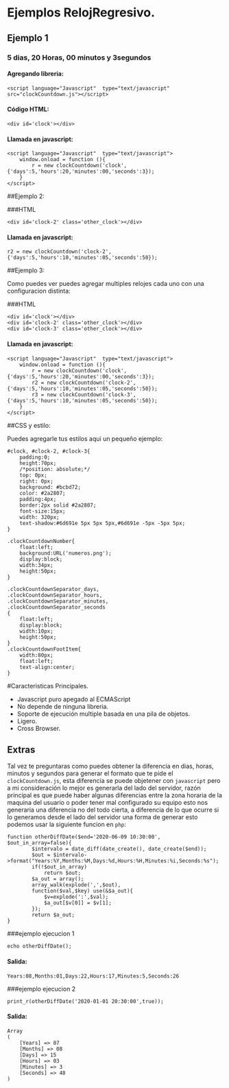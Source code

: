 Ejemplos RelojRegresivo.
==============================================================================

Ejemplo 1
--------------------------------------------------

### 5 dias, 20  Horas, 00 minutos y 3segundos


<div id='clock'></div>


#### Agregando libreria:

	<script language="Javascript"  type="text/javascript" src="clockCountdown.js"></script>


#### Código HTML:

	<div id='clock'></div>

#### Llamada en javascript:

	<script language="Javascript"  type="text/javascript">
		window.onload = function (){
			r = new clockCountdown('clock',{'days':5,'hours':20,'minutes':00,'seconds':3});
		}
	</script>


##Ejemplo 2:

<div id='clock-2' class='other_clock'></div>
		
###HTML

	<div id='clock-2' class='other_clock'></div>

#### Llamada en javascript:

	r2 = new clockCountdown('clock-2',{'days':5,'hours':10,'minutes':05,'seconds':50});


##Ejemplo 3:
	
Como puedes ver puedes agregar multiples relojes cada uno con una configuracion distinta:

<div id='clock-3' class='other_clock'></div>
		
###HTML

	<div id='clock'></div>
	<div id='clock-2' class='other_clock'></div>
	<div id='clock-3' class='other_clock'></div>

#### Llamada en javascript:

	<script language="Javascript"  type="text/javascript">
		window.onload = function (){
			r = new clockCountdown('clock',{'days':5,'hours':20,'minutes':00,'seconds':3});
			r2 = new clockCountdown('clock-2',{'days':5,'hours':10,'minutes':05,'seconds':50});
			r3 = new clockCountdown('clock-3',{'days':5,'hours':10,'minutes':05,'seconds':50});
		}
	</script>
	


##CSS y estilo:

Puedes agregarle tus estilos aqui un pequeño ejemplo:

	#clock, #clock-2, #clock-3{
		padding:0;
		height:70px;
		/*position: absolute;*/
		top: 0px;
		right: 0px;
		background: #bcbd72;
		color: #2a2807;
		padding:4px;
		border:2px solid #2a2807;
		font-size:15px;
		width: 320px;
		text-shadow:#6d691e 5px 5px 5px,#6d691e -5px -5px 5px;
	}

	.clockCountdownNumber{
		float:left;
		background:URL('numeros.png');
		display:block;
		width:34px;
		height:50px;
	}

	.clockCountdownSeparator_days,
	.clockCountdownSeparator_hours,
	.clockCountdownSeparator_minutes,
	.clockCountdownSeparator_seconds
	{
		float:left;
		display:block;
		width:10px;
		height:50px;
	}
	.clockCountdownFootItem{
		width:80px;
		float:left;
		text-align:center;
	}

#Caracteristicas Principales.

 - Javascript puro apegado al ECMAScript
 - No depende de ninguna libreria.
 - Soporte de ejecución multiple basada en una pila de objetos.
 - Ligero.
 - Cross Browser.


## Extras

Tal vez te preguntaras como puedes obtener la diferencia en dias, horas, minutos y segundos para generar el formato que te pide el `clockCountdown.js`, esta diferencia se puede objetener con `javascript` pero a mi consideración lo mejor es generarla del lado del servidor, razón principal es que puede haber algunas diferencias entre la zona horaria de la maquina del usuario o poder tener mal configurado su equipo esto nos generaria una diferencia no del todo cierta, a diferencia de lo que ocurre si lo generamos desde el lado del servidor una forma de generar esto podemos usar la siguiente funcion en `php`:

	function otherDiffDate($end='2020-06-09 10:30:00', $out_in_array=false){
			$intervalo = date_diff(date_create(), date_create($end));
			$out = $intervalo->format("Years:%Y,Months:%M,Days:%d,Hours:%H,Minutes:%i,Seconds:%s");
			if(!$out_in_array)
				return $out;
			$a_out = array();
			array_walk(explode(',',$out),
			function($val,$key) use(&$a_out){
				$v=explode(':',$val);
				$a_out[$v[0]] = $v[1];
			});
			return $a_out;
	}


###ejemplo ejecucion 1

	echo otherDiffDate();

#### Salida:

	Years:08,Months:01,Days:22,Hours:17,Minutes:5,Seconds:26

###ejemplo ejecucion 2

	print_r(otherDiffDate('2020-01-01 20:30:00',true));

#### Salida:

	Array
	(
		[Years] => 07
		[Months] => 08
		[Days] => 15
		[Hours] => 03
		[Minutes] => 3
		[Seconds] => 48
	)
